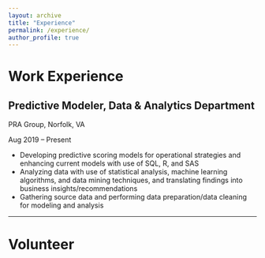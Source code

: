 ```yaml
---
layout: archive
title: "Experience"
permalink: /experience/
author_profile: true
---
```


# Work Experience


## Predictive Modeler, Data & Analytics Department

PRA Group, Norfolk, VA

Aug 2019 – Present

- Developing predictive scoring models for operational strategies and enhancing current models with use of SQL, R, and SAS
- Analyzing data with use of statistical analysis, machine learning algorithms, and data mining techniques, and translating findings into business insights/recommendations
- Gathering source data and performing data preparation/data cleaning for modeling and analysis


---

# Volunteer
